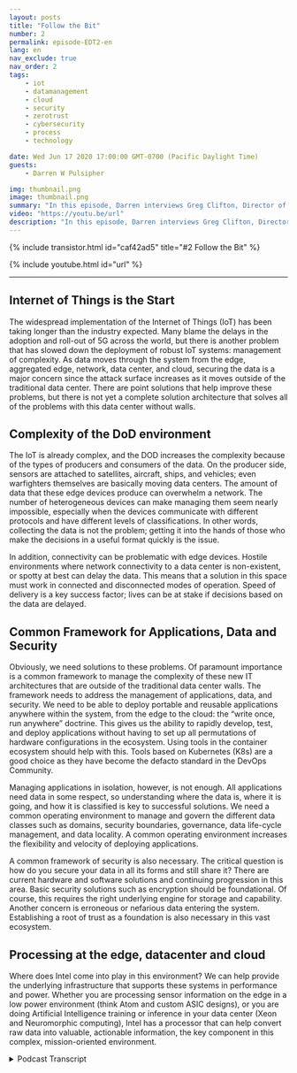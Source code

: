 ```yaml
---
layout: posts
title: "Follow the Bit"
number: 2
permalink: episode-EDT2-en
lang: en
nav_exclude: true
nav_order: 2
tags:
    - iot
    - datamanagement
    - cloud
    - security
    - zerotrust
    - cybersecurity
    - process
    - technology

date: Wed Jun 17 2020 17:00:00 GMT-0700 (Pacific Daylight Time)
guests:
    - Darren W Pulsipher

img: thumbnail.png
image: thumbnail.png
summary: "In this episode, Darren interviews Greg Clifton, Director of Department of Defense (DOD) and Intelligence for Intel Corp. They discuss the challenges of data management in a complex system that spans multiple clouds, enterprise data centers, regional data centers, and tactical edge. Listen to Darren and Greg follow a bit of data from its collection and journey through this ecosystem to the production of actionable information for analysts and warfighters. Listen to Darren and Greg discuss some of the obstacles in this large, circular environment and solutions to help get actionable information to analysts and back to warfighters."
video: "https://youtu.be/url"
description: "In this episode, Darren interviews Greg Clifton, Director of Department of Defense (DOD) and Intelligence for Intel Corp. They discuss the challenges of data management in a complex system that spans multiple clouds, enterprise data centers, regional data centers, and tactical edge. Listen to Darren and Greg follow a bit of data from its collection and journey through this ecosystem to the production of actionable information for analysts and warfighters. Listen to Darren and Greg discuss some of the obstacles in this large, circular environment and solutions to help get actionable information to analysts and back to warfighters."
---
```


<div>
{% include transistor.html id="caf42ad5" title="#2 Follow the Bit" %}

{% include youtube.html id="url" %}
</div>

---

## Internet of Things is the Start

The widespread implementation of the Internet of Things (IoT) has been taking longer than the industry expected. Many blame the delays in the adoption and roll-out of 5G across the world, but there is another problem that has slowed down the deployment of robust IoT systems: management of complexity. As data moves through the system from the edge, aggregated edge, network, data center, and cloud, securing the data is a major concern since the attack surface increases as it moves outside of the traditional data center. There are point solutions that help improve these problems, but there is not yet a complete solution architecture that solves all of the problems with this data center without walls.

## Complexity of the DoD environment

The IoT is already complex, and the DOD increases the complexity because of the types of producers and consumers of the data. On the producer side, sensors are attached to satellites, aircraft, ships, and vehicles; even warfighters themselves are basically moving data centers. The amount of data that these edge devices produce can overwhelm a network. The number of heterogeneous devices can make managing them seem nearly impossible, especially when the devices communicate with different protocols and have different levels of classifications. In other words, collecting the data is not the problem; getting it into the hands of those who make the decisions in a useful format quickly is the issue.

In addition, connectivity can be problematic with edge devices. Hostile environments where network connectivity to a data center is non-existent, or spotty at best can delay the data. This means that a solution in this space must work in connected and disconnected modes of operation. Speed of delivery is a key success factor; lives can be at stake if decisions based on the data are delayed.

## Common Framework for Applications, Data and Security

Obviously, we need solutions to these problems. Of paramount importance is a common framework to manage the complexity of these new IT architectures that are outside of the traditional data center walls. The framework needs to address the management of applications, data, and security. We need to be able to deploy portable and reusable applications anywhere within the system, from the edge to the cloud: the “write once, run anywhere” doctrine. This gives us the ability to rapidly develop, test, and deploy applications without having to set up all permutations of hardware configurations in the ecosystem. Using tools in the container ecosystem should help with this. Tools based on Kubernetes (K8s) are a good choice as they have become the defacto standard in the DevOps Community.   

Managing applications in isolation, however, is not enough. All applications need data in some respect, so understanding where the data is, where it is going, and how it is classified is key to successful solutions. We need a common operating environment to manage and govern the different data classes such as domains, security boundaries, governance, data life-cycle management, and data locality. A common operating environment increases the flexibility and velocity of deploying applications.

A common framework of security is also necessary. The critical question is how do you secure your data in all its forms and still share it? There are current hardware and software solutions and continuing progression in this area. Basic security solutions such as encryption should be foundational. Of course, this requires the right underlying engine for storage and capability. Another concern is erroneous or nefarious data entering the system. Establishing a root of trust as a foundation is also necessary in this vast ecosystem.

## Processing at the edge, datacenter and cloud

Where does Intel come into play in this environment? We can help provide the underlying infrastructure that supports these systems in performance and power. Whether you are processing sensor information on the edge in a low power environment (think Atom and custom ASIC designs), or you are doing Artificial Intelligence training or inference in your data center (Xeon and Neuromorphic computing),  Intel has a processor that can help convert raw data into valuable, actionable information, the key component in this complex, mission-oriented environment.



<details>
<summary> Podcast Transcript </summary>

<p></p>

</details>
